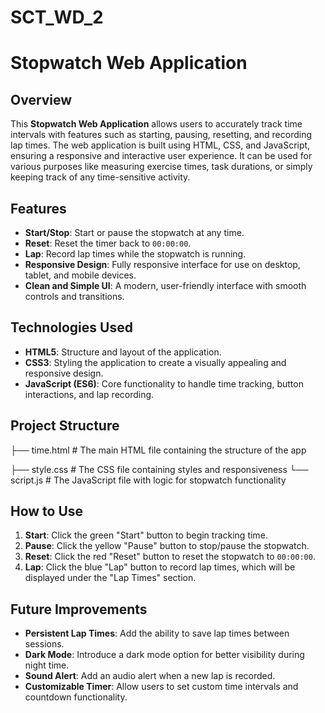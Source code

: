 # SCT_WD_2

# Stopwatch Web Application

## Overview

This **Stopwatch Web Application** allows users to accurately track time intervals with features such as starting, pausing, resetting, and recording lap times. The web application is built using HTML, CSS, and JavaScript, ensuring a responsive and interactive user experience. It can be used for various purposes like measuring exercise times, task durations, or simply keeping track of any time-sensitive activity.

## Features

- **Start/Stop**: Start or pause the stopwatch at any time.
- **Reset**: Reset the timer back to `00:00:00`.
- **Lap**: Record lap times while the stopwatch is running.
- **Responsive Design**: Fully responsive interface for use on desktop, tablet, and mobile devices.
- **Clean and Simple UI**: A modern, user-friendly interface with smooth controls and transitions.

## Technologies Used

- **HTML5**: Structure and layout of the application.
- **CSS3**: Styling the application to create a visually appealing and responsive design.
- **JavaScript (ES6)**: Core functionality to handle time tracking, button interactions, and lap recording.

## Project Structure



├── time.html       # The main HTML file containing the structure of the app

├── style.css        # The CSS file containing styles and responsiveness
└── script.js        # The JavaScript file with logic for stopwatch functionality


## How to Use

1. **Start**: Click the green "Start" button to begin tracking time.
2. **Pause**: Click the yellow "Pause" button to stop/pause the stopwatch.
3. **Reset**: Click the red "Reset" button to reset the stopwatch to `00:00:00`.
4. **Lap**: Click the blue "Lap" button to record lap times, which will be displayed under the "Lap Times" section.


## Future Improvements

- **Persistent Lap Times**: Add the ability to save lap times between sessions.
- **Dark Mode**: Introduce a dark mode option for better visibility during night time.
- **Sound Alert**: Add an audio alert when a new lap is recorded.
- **Customizable Timer**: Allow users to set custom time intervals and countdown functionality.

